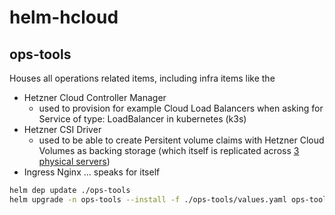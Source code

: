 # helm-hcloud


## ops-tools

Houses all operations related items, including infra items like the 
- Hetzner Cloud Controller Manager
    - used to provision for example Cloud Load Balancers when asking for Service of type: LoadBalancer in kubernetes (k3s)
- Hetzner CSI Driver
    - used to be able to create Persitent volume claims with Hetzner Cloud Volumes as backing storage (which itself is replicated across [3 physical servers](https://docs.hetzner.com/cloud/volumes/faq/#how-does-hetzner-online-store-the-data-in-volumes))
- Ingress Nginx ... speaks for itself

```bash
helm dep update ./ops-tools
helm upgrade -n ops-tools --install -f ./ops-tools/values.yaml ops-tools ./ops-tools/ 
```